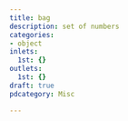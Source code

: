 ```yaml
---
title: bag
description: set of numbers
categories:
- object
inlets:
  1st: {}
outlets:
  1st: {}
draft: true
pdcategory: Misc

---
```


